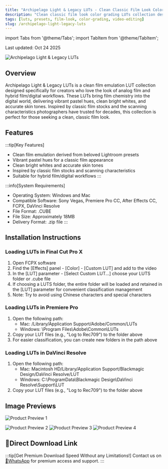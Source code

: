 ```yaml
---
title: "Archipelago Light & Legacy LUTs - Clean Classic Film Look Color Grading Filters"
description: "Clean classic film look color grading LUTs collection designed for creators who love analog film style, featuring vibrant pastel hues, clean bright whites, and accurate skin tones."
tags: [luts, presets, film-look, color-grading, video-editing]
slug: /archipelago-light-legacy-luts
---
```


import Tabs from '@theme/Tabs';
import TabItem from '@theme/TabItem';

Last updated: Oct 24 2025

![Archipelago Light & Legacy LUTs](https://www.vfx123.com/wp-content/uploads/2025/10/1760609488-48293b12c86d24d.webp)

## Overview

Archipelago Light & Legacy LUTs is a clean film emulation LUT collection designed specifically for creators who love the look of analog film and hybrid film/digital workflows. These LUTs bring film chemistry into the digital world, delivering vibrant pastel hues, clean bright whites, and accurate skin tones. Inspired by classic film stocks and the scanning characteristics photographers have trusted for decades, this collection is perfect for those seeking a clean, classic film look.

## Features

:::tip[Key Features]
- Clean film emulation derived from beloved Lightroom presets
- Vibrant pastel hues for a classic film appearance
- Clean bright whites and accurate skin tones
- Inspired by classic film stocks and scanning characteristics
- Suitable for hybrid film/digital workflows
:::

:::info[System Requirements]
- Operating System: Windows and Mac
- Compatible Software: Sony Vegas, Premiere Pro CC, After Effects CC, FCPX, DaVinci Resolve
- File Format: .CUBE
- File Size: Approximately 18MB
- Delivery Format: .zip file
:::

## Installation Instructions

<Tabs>
<TabItem value="fcpx" label="Final Cut Pro X" default>

### Loading LUTs in Final Cut Pro X

1. Open FCPX software
2. Find the [Effects] panel - [Color] - [Custom LUT] and add to the video
3. In the [LUT] parameter - [Select Custom LUT...] choose your LUTS folder or .cube file
4. If choosing a LUTS folder, the entire folder will be loaded and retained in the [LUT] parameter for convenient classification management
5. Note: Try to avoid using Chinese characters and special characters

</TabItem>
<TabItem value="premiere" label="Premiere Pro">

### Loading LUTs in Premiere Pro

1. Open the following path:
   - Mac: /Library/Application Support/Adobe/Common/LUTs
   - Windows: \\Program Files\\Adobe\\Common\\LUTs
2. Copy your LUT files (e.g., "Log to Rec709") to the folder above
3. For easier classification, you can create new folders in the path above

</TabItem>
<TabItem value="davinci" label="DaVinci Resolve">

### Loading LUTs in DaVinci Resolve

1. Open the following path:
   - Mac: Macintosh HD/Library/Application Support/Blackmagic Design/DaVinci Resolve/LUT
   - Windows: C:\\ProgramData\\Blackmagic Design\\DaVinci Resolve\\Support\\LUT
2. Copy your LUT files (e.g., "Log to Rec709") to the folder above

</TabItem>
</Tabs>

## Image Previews

![Product Preview 1](https://www.vfx123.com/wp-content/uploads/2025/09/1758093743-d89997053bc9fe5.jpg)

![Product Preview 2](https://www.vfx123.com/wp-content/uploads/2025/09/1758093750-19e0fa465f0b916.jpg)
![Product Preview 3](https://www.vfx123.com/wp-content/uploads/2025/09/1758093758-bc0783108739fe6.jpg)
![Product Preview 4](https://www.vfx123.com/wp-content/uploads/2025/09/1758092603-0cbec9deb836a2f.webp)

## 🚀Direct Download Link

:::tip[Get Premium Download Speed Without any Limitations!]
Contact us on [💬WhatsApp](https://wa.me/+8613237610083) for premium  access and support.
:::
